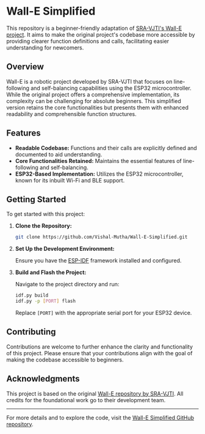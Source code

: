 # Wall-E Simplified

This repository is a beginner-friendly adaptation of [SRA-VJTI's Wall-E project](https://github.com/SRA-VJTI/Wall-E). It aims to make the original project's codebase more accessible by providing clearer function definitions and calls, facilitating easier understanding for newcomers.

## Overview

Wall-E is a robotic project developed by SRA-VJTI that focuses on line-following and self-balancing capabilities using the ESP32 microcontroller. While the original project offers a comprehensive implementation, its complexity can be challenging for absolute beginners. This simplified version retains the core functionalities but presents them with enhanced readability and comprehensible function structures.

## Features

- **Readable Codebase:** Functions and their calls are explicitly defined and documented to aid understanding.
- **Core Functionalities Retained:** Maintains the essential features of line-following and self-balancing.
- **ESP32-Based Implementation:** Utilizes the ESP32 microcontroller, known for its inbuilt Wi-Fi and BLE support.

## Getting Started

To get started with this project:

1. **Clone the Repository:**

   ```bash
   git clone https://github.com/Vishal-Mutha/Wall-E-Simplified.git
   ```

2. **Set Up the Development Environment:**

   Ensure you have the [ESP-IDF](https://docs.espressif.com/projects/esp-idf/en/latest/esp32/get-started/index.html) framework installed and configured.

3. **Build and Flash the Project:**

   Navigate to the project directory and run:

   ```bash
   idf.py build
   idf.py -p [PORT] flash
   ```

   Replace `[PORT]` with the appropriate serial port for your ESP32 device.

## Contributing

Contributions are welcome to further enhance the clarity and functionality of this project. Please ensure that your contributions align with the goal of making the codebase accessible to beginners.

## Acknowledgments

This project is based on the original [Wall-E repository by SRA-VJTI](https://github.com/SRA-VJTI/Wall-E). All credits for the foundational work go to their development team.

---

For more details and to explore the code, visit the [Wall-E Simplified GitHub repository](https://github.com/Vishal-Mutha/Wall-E-Simplified).


